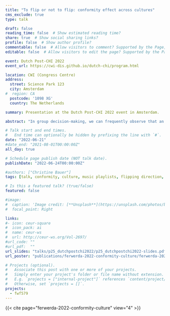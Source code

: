 ```yaml
---
title: "To flip or not to flip: conformity effect across cultures"
cms_exclude: true
type: talk

draft: false
reading_time: false  # Show estimated reading time?
share: true  # Show social sharing links?
profile: false  # Show author profile?
commentable: false  # Allow visitors to comment? Supported by the Page, Post, and Docs content types.
editable: false  # Allow visitors to edit the page? Supported by the Page, Post, and Docs content types.

event: Dutch Post-CHI 2022
event_url: https://cwi-dis.github.io/dutch-chi/program.html

location: CWI (Congress Centre)
address:
  street: Science Park 123 
  city: Amsterdam
#  region: CA
  postcode: '1098 XG'
  country: The Netherlands

summary: Presentation at the Dutch Post-CHI 2022 event in Amsterdam.

abstract: "In group decision-making, we can frequently observe that an individual adapts their behavior or belief to fit in with the group’s majority opinion. This phenomenon has been widely observed to exist especially against an objectively correct answer—in face-to-face and online interaction alike. To a lesser extent, studies have investigated the conformity effect in settings based on personal opinions and feelings; thus, in settings where an objectively right or wrong answer does not exist. In such settings, the direction of conformity tends to play a role in whether an individual will conform. While cultural differences in conformity behavior have been observed repeatedly in settings with an objectively correct answer, the role of culture has not been explored yet for settings with subjective topics. Hence, the focus of this study is on how conformity develops across cultures for such cases. We developed an online experiment in which participants needed to reach a positive group consensus on adding a song to a music playlist. After seeing the group members’ ratings, the participants had the opportunity to revise their own. Our findings suggest that the willingness to flip to a positive outcome was far less than to a negative outcome. Overall, conformity behavior was far less pronounced for participants from the United Kingdom compared to participants from India."

# Talk start and end times.
#   End time can optionally be hidden by prefixing the line with `#`.
date: "2022-06-21" 
#date_end: "2021-08-01T00:00:00Z"
all_day: true

# Schedule page publish date (NOT talk date).
publishDate: "2022-06-24T00:00:00Z"

#authors: ["Christine Bauer"]
tags: [talk, conformity, culture, music playlists, flipping direction, chi-nl, chi]

# Is this a featured talk? (true/false)
featured: false

#image:
#  caption: 'Image credit: [**Unsplash**](https://unsplash.com/photos/bzdhc5b3Bxs)'
#  focal_point: Right

links:
#- icon: ceur-square
#  icon_pack: ai
#  name: ceur-ws
#  url: http://ceur-ws.org/Vol-2697/
#url_code: ""
#url_pdf:  ""
url_slides: "talks/p25_dutchpostchi2022/p25_dutchpostchi2022-slides.pdf"
url_poster: "publications/ferwerda-2022-conformity-culture/ferwerda-2022-conformity-culture-poster.pdf"

# Projects (optional).
#   Associate this post with one or more of your projects.
#   Simply enter your project's folder or file name without extension.
#   E.g. `projects = ["internal-project"]` references `content/project/deep-learning/index.md`.
#   Otherwise, set `projects = []`.
projects:
  - fwf579
---
```


{{< cite page="ferwerda-2022-conformity-culture" view="4" >}}
